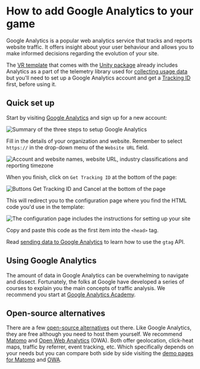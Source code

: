 # How to add Google Analytics to your game

Google Analytics is a popular web analytics service that tracks and reports website traffic. It offers insight about your user behaviour and allows you to make informed decisions regarding the evolution of your site.

The [VR template](../../Assets/WebGLTemplates/WebVR/index.html) that comes with the [Unity package](https://u3d.as/1476) already includes Analytics as a part of the telemetry library used for [collecting usage data](../data-collection.md) but you'll need to set up a Google Analytics account and get a [Tracking ID](https://support.google.com/analytics/answer/7372977) first, before using it.

## Quick set up

Start by visiting [Google Analytics](https://analytics.google.com/analytics/web) and sign up for a new account:

![Summary of the three steps to setup Google Analytics](./images/setup-ga.png)

Fill in the details of your organization and website. Remember to select `https://` in the drop-down menu of the `Website URL` field.

![Account and website names, website URL, industry classifications and reporting timezone](./images/filled-1.png)

When you finish, click on `Get Tracking ID` at the bottom of the page:

![Buttons Get Tracking ID and Cancel at the bottom of the page](./images/filled-2.png)

This will redirect you to the configuration page where you find the HTML code you'd use in the template:

![The configuration page includes the instructions for setting up your site](./images/setup-done.png)

Copy and paste this code as the first item into the `<head>` tag.

Read [sending data to Google Analytics](https://developers.google.com/analytics/devguides/collection/gtagjs/sending-data?hl=es) to learn how to use the `gtag` API.

## Using Google Analytics

The amount of data in Google Analytics can be overwhelming to navigate and dissect. Fortunately, the folks at Google have developed a series of courses to explain you the main concepts of traffic analysis. We recommend you start at [Google Analytics Academy](https://analytics.google.com/analytics/academy/).

## Open-source alternatives

There are a few [open-source alternatives](https://en.wikipedia.org/wiki/List_of_web_analytics_software#Free_/_Open_source_(FLOSS)) out there. Like Google Analytics, they are free although you need to host them yourself. We recommend [Matomo](https://matomo.org/) and [Open Web Analytics](http://www.openwebanalytics.com) (OWA). Both offer geolocation, click-heat maps, traffic by referrer, event tracking, etc. Which specifically depends on your needs but you can compare both side by side visiting the [demo pages for Matomo](https://demo.matomo.org) and [OWA](http://demo.openwebanalytics.com/owa/).